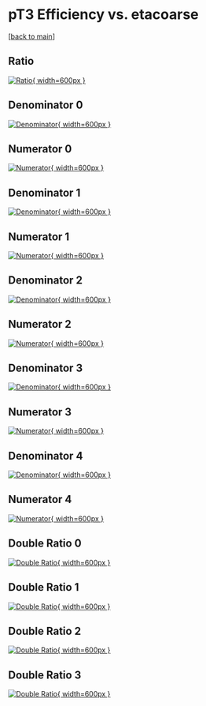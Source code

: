# pT3 Efficiency vs. etacoarse

[[back to main](./)]



## Ratio

[![Ratio](../mtv/var/pT3_base_0_-1_eff_etacoarse.png){ width=600px }](../mtv/var/pT3_base_0_-1_eff_etacoarse.pdf)

## Denominator 0

[![Denominator](../mtv/den/pT3_base_0_-1_eff_etacoarse_den0.png){ width=600px }](../mtv/den/pT3_base_0_-1_eff_etacoarse_den0.pdf)

## Numerator 0

[![Numerator](../mtv/num/pT3_base_0_-1_eff_etacoarse_num0.png){ width=600px }](../mtv/num/pT3_base_0_-1_eff_etacoarse_num0.pdf)

## Denominator 1

[![Denominator](../mtv/den/pT3_base_0_-1_eff_etacoarse_den1.png){ width=600px }](../mtv/den/pT3_base_0_-1_eff_etacoarse_den1.pdf)

## Numerator 1

[![Numerator](../mtv/num/pT3_base_0_-1_eff_etacoarse_num1.png){ width=600px }](../mtv/num/pT3_base_0_-1_eff_etacoarse_num1.pdf)

## Denominator 2

[![Denominator](../mtv/den/pT3_base_0_-1_eff_etacoarse_den2.png){ width=600px }](../mtv/den/pT3_base_0_-1_eff_etacoarse_den2.pdf)

## Numerator 2

[![Numerator](../mtv/num/pT3_base_0_-1_eff_etacoarse_num2.png){ width=600px }](../mtv/num/pT3_base_0_-1_eff_etacoarse_num2.pdf)

## Denominator 3

[![Denominator](../mtv/den/pT3_base_0_-1_eff_etacoarse_den3.png){ width=600px }](../mtv/den/pT3_base_0_-1_eff_etacoarse_den3.pdf)

## Numerator 3

[![Numerator](../mtv/num/pT3_base_0_-1_eff_etacoarse_num3.png){ width=600px }](../mtv/num/pT3_base_0_-1_eff_etacoarse_num3.pdf)

## Denominator 4

[![Denominator](../mtv/den/pT3_base_0_-1_eff_etacoarse_den4.png){ width=600px }](../mtv/den/pT3_base_0_-1_eff_etacoarse_den4.pdf)

## Numerator 4

[![Numerator](../mtv/num/pT3_base_0_-1_eff_etacoarse_num4.png){ width=600px }](../mtv/num/pT3_base_0_-1_eff_etacoarse_num4.pdf)

## Double Ratio 0

[![Double Ratio](../mtv/ratio/pT3_base_0_-1_eff_etacoarse_ratio0.png){ width=600px }](../mtv/ratio/pT3_base_0_-1_eff_etacoarse_ratio0.pdf)

## Double Ratio 1

[![Double Ratio](../mtv/ratio/pT3_base_0_-1_eff_etacoarse_ratio1.png){ width=600px }](../mtv/ratio/pT3_base_0_-1_eff_etacoarse_ratio1.pdf)

## Double Ratio 2

[![Double Ratio](../mtv/ratio/pT3_base_0_-1_eff_etacoarse_ratio2.png){ width=600px }](../mtv/ratio/pT3_base_0_-1_eff_etacoarse_ratio2.pdf)

## Double Ratio 3

[![Double Ratio](../mtv/ratio/pT3_base_0_-1_eff_etacoarse_ratio3.png){ width=600px }](../mtv/ratio/pT3_base_0_-1_eff_etacoarse_ratio3.pdf)

